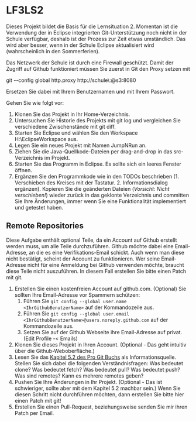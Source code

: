 LF3LS2
======
Dieses Projekt bildet die Basis für die Lernsituation 2. Momentan ist die Verwendung der in Eclipse integrierten Git-Unterstützung noch nicht in der Schule verfügbar, deshalb ist der Prozess zur Zeit etwas umständlich. Das wird aber besser, wenn in der Schule Eclipse aktualisiert wird (wahrscheinlich in den Sommerferien).

Das Netzwerk der Schule ist durch eine Firewall geschützt. Damit der Zugriff auf Github funktioniert müssen Sie zuerst in Git den Proxy setzen mit

git --config global http.proxy http://schule\\<Benutzername>:<Passwort>@s3:8080

Ersetzen Sie dabei <Benutzername> mit Ihrem Benutzernamen und <Passwort> mit Ihrem Passwort.

Gehen Sie wie folgt vor:

1. Klonen Sie das Projekt in Ihr Home-Verzeichnis.
2. Untersuchen Sie Historie des Projekts mit git log und vergleichen Sie verschiedene Zwischenstände mit git diff.
3. Starten Sie Eclipse und wählen Sie den Workspace H:\EclipseWorkspace aus.
4. Legen Sie ein neues Projekt mit Namen JumpNRun an.
5. Ziehen Sie die Java-Quellkode-Dateien per drag-and-drop in das src-Verzeichnis im Projekt. 
6. Starten Sie das Programm in Eclipse. Es sollte sich ein leeres Fenster öffnen.
7. Ergänzen Sie den Programmkode wie in den TODOs beschrieben (1. Verschieben des Kreises mit der Tastatur. 2. Informationsdialog ergänzen). Kopieren Sie die geänderten Dateien (*Vorsicht: Nicht verschieben!*) wieder zurück in das geklonte Verzeichnis und committen Sie Ihre Änderungen, immer wenn Sie eine Funktionalität implementiert und getestet haben.

Remote Repositories
-------------------
Diese Aufgabe enthält optional Teile, da ein Account auf Github erstellt werden muss, um alle Teile durchzuführen. Github möchte dabei eine Email-Adresse, an die es eine Verifikations-Email schickt. Auch wenn man diese nicht bestätigt, scheint der Account zu funktionieren. Wer seine Email-Adresse nicht für eine Anmeldung bei Github verwenden möchte, braucht diese Teile nicht auszuführen. In diesem Fall erstellen Sie bitte einen Patch mit git.

1. Erstellen Sie einen kostenfreien Account auf github.com. (Optional)
   Sie sollten Ihre Email-Adresse vor Spammern schützen:
   1. Führen Sie <code>git config --global user.name &lt;IhrGithubBenutzerName&gt;</code> auf der Kommandozeile aus.
   2. Führen Sie <code>git config --global user.email &lt;IhrGithubBenutzerName&gt;@users.noreply.github.com</code> auf der Kommandozeile aus.
   3. Setzen Sie auf der Github Webseite ihre Email-Adresse auf privat. (Edit Profile -&lt; Emails)
2. Klonen Sie dieses Projekt in Ihren Account. (Optional - Das geht intuitiv über die Github-Weboberfläche.)
3. Lesen Sie das [Kapitel 5.2 des Pro Git Buchs](http://git-scm.com/book/de/Distribuierte-Arbeit-mit-Git-xxx-An-einem-Projekt-mitarbeiten) als Informationsquelle. Stellen Sie sich dabei die folgenden Verständnisfragen: Was bedeutet clone? Was bedeutet fetch? Was bedeutet pull? Was bedeutet push? Was sind remotes? Kann es mehrere remotes geben?
4. Pushen Sie Ihre Änderungen in Ihr Projekt. (Optional - Das ist schwieriger, sollte aber mit dem Kapitel 5.2 machbar sein.) Wenn Sie diesen Schritt nicht durchführen möchten, dann erstellen Sie bitte hier einen Patch mit git!
5. Erstellen Sie einen Pull-Request, beziehungsweise senden Sie mir ihren Patch per Email.
